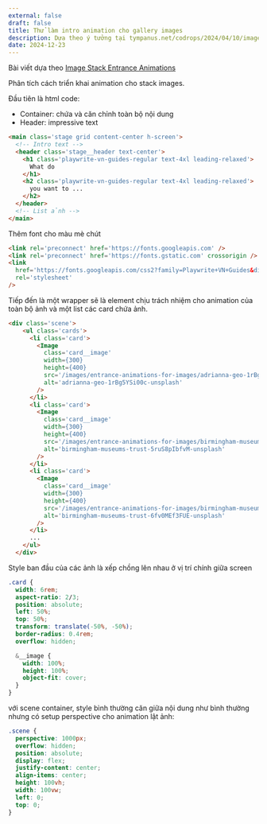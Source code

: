 ```yaml
---
external: false
draft: false
title: Thử làm intro animation cho gallery images 
description: Dựa theo ý tưởng tại tympanus.net/codrops/2024/04/10/image-stack-entrance-animations/
date: 2024-12-23
---
```


Bài viết dựa theo [Image Stack Entrance Animations](https://tympanus.net/codrops/2024/04/10/image-stack-entrance-animations/)

Phân tích cách triển khai animation cho stack images.

Đầu tiên là html code:

- Container: chứa và căn chỉnh toàn bộ nội dung
- Header: impressive text

```html
<main class='stage grid content-center h-screen'>
  <!-- Intro text -->
  <header class='stage__header text-center'>
    <h1 class='playwrite-vn-guides-regular text-4xl leading-relaxed'>
      What do
    </h1>
    <h2 class='playwrite-vn-guides-regular text-4xl leading-relaxed'>
      you want to ...
    </h2>
  </header>
  <!-- List ảnh -->
</main>
```

Thêm font cho màu mè chút

```html
<link rel='preconnect' href='https://fonts.googleapis.com' />
<link rel='preconnect' href='https://fonts.gstatic.com' crossorigin />
<link
  href='https://fonts.googleapis.com/css2?family=Playwrite+VN+Guides&display=swap'
  rel='stylesheet'
/>
```

Tiếp đến là một wrapper sẽ là element chịu trách nhiệm cho animation của toàn bộ ảnh và một list các card chứa ảnh.

```html
<div class='scene'>
    <ul class='cards'>
      <li class='card'>
        <Image
          class='card__image'
          width={300}
          height={400}
          src='/images/entrance-animations-for-images/adrianna-geo-1rBg5YSi00c-unsplash.jpg'
          alt='adrianna-geo-1rBg5YSi00c-unsplash'
        />
      </li>
      <li class='card'>
        <Image
          class='card__image'
          width={300}
          height={400}
          src='/images/entrance-animations-for-images/birmingham-museums-trust-5ruS8plfbvM-unsplash.jpg'
          alt='birmingham-museums-trust-5ruS8pIbfvM-unsplash'
        />
      </li>
      <li class='card'>
        <Image
          class='card__image'
          width={300}
          height={400}
          src='/images/entrance-animations-for-images/birmingham-museums-trust-6fv0MEf3FUE-unsplash.jpg'
          alt='birmingham-museums-trust-6fv0MEf3FUE-unsplash'
        />
      </li>
      ...      
    </ul>
  </div>

```

Style ban đầu của các ảnh là xếp chồng lên nhau ở vị trí chính giữa screen

```css
.card {
  width: 6rem;
  aspect-ratio: 2/3;
  position: absolute;
  left: 50%;
  top: 50%;
  transform: translate(-50%, -50%);
  border-radius: 0.4rem;
  overflow: hidden;

  &__image {
    width: 100%;
    height: 100%;
    object-fit: cover;
  }
}
```

với scene container, style bình thường căn giữa nội dung như bình thường nhưng có setup perspective cho animation lật ảnh:

```css
.scene {
  perspective: 1000px;
  overflow: hidden;
  position: absolute;
  display: flex;
  justify-content: center;
  align-items: center;
  height: 100vh;
  width: 100vw;
  left: 0;
  top: 0;
}
```
